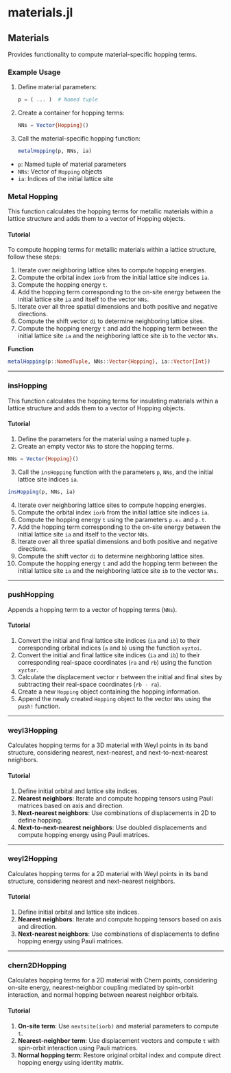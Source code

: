 # materials.jl

## Materials

Provides functionality to compute material-specific hopping terms.

### Example Usage

1. Define material parameters:
   ```julia
   p = ( ... )  # Named tuple
   ```

2. Create a container for hopping terms:
   ```julia
   NNs = Vector{Hopping}()
   ```

3. Call the material-specific hopping function:
   ```julia
   metalHopping(p, NNs, ia)
   ```

- `p`: Named tuple of material parameters
- `NNs`: Vector of `Hopping` objects
- `ia`: Indices of the initial lattice site

### Metal Hopping

This function calculates the hopping terms for metallic materials within a lattice structure and adds them to a vector of Hopping objects.

#### Tutorial

To compute hopping terms for metallic materials within a lattice structure, follow these steps:

1. Iterate over neighboring lattice sites to compute hopping energies.
2. Compute the orbital index `iorb` from the initial lattice site indices `ia`.
3. Compute the hopping energy `t`.
4. Add the hopping term corresponding to the on-site energy between the initial lattice site `ia` and itself to the vector `NNs`.
5. Iterate over all three spatial dimensions and both positive and negative directions.
6. Compute the shift vector `di` to determine neighboring lattice sites.
7. Compute the hopping energy `t` and add the hopping term between the initial lattice site `ia` and the neighboring lattice site `ib` to the vector `NNs`.

**Function**

```julia
metalHopping(p::NamedTuple, NNs::Vector{Hopping}, ia::Vector{Int})
```

---

### insHopping

This function calculates the hopping terms for insulating materials within a lattice structure and adds them to a vector of Hopping objects.

#### Tutorial

1. Define the parameters for the material using a named tuple `p`.
2. Create an empty vector `NNs` to store the hopping terms.

```julia
NNs = Vector{Hopping}()
```

3. Call the `insHopping` function with the parameters `p`, `NNs`, and the initial lattice site indices `ia`.

```julia
insHopping(p, NNs, ia)
```

4. Iterate over neighboring lattice sites to compute hopping energies.
5. Compute the orbital index `iorb` from the initial lattice site indices `ia`.
6. Compute the hopping energy `t` using the parameters `p.ϵ₁` and `p.t`.
7. Add the hopping term corresponding to the on-site energy between the initial lattice site `ia` and itself to the vector `NNs`.
8. Iterate over all three spatial dimensions and both positive and negative directions.
9. Compute the shift vector `di` to determine neighboring lattice sites.
10. Compute the hopping energy `t` and add the hopping term between the initial lattice site `ia` and the neighboring lattice site `ib` to the vector `NNs`.

---

### pushHopping

Appends a hopping term to a vector of hopping terms (`NNs`).

#### Tutorial

1. Convert the initial and final lattice site indices (`ia` and `ib`) to their corresponding orbital indices (`a` and `b`) using the function `xyztoi`.
2. Convert the initial and final lattice site indices (`ia` and `ib`) to their corresponding real-space coordinates (`ra` and `rb`) using the function `xyztor`.
3. Calculate the displacement vector `r` between the initial and final sites by subtracting their real-space coordinates (`rb - ra`).
4. Create a new `Hopping` object containing the hopping information.
5. Append the newly created `Hopping` object to the vector `NNs` using the `push!` function.

---

### weyl3Hopping

Calculates hopping terms for a 3D material with Weyl points in its band structure, considering nearest, next-nearest, and next-to-next-nearest neighbors.

#### Tutorial

1. Define initial orbital and lattice site indices.
2. **Nearest neighbors**: Iterate and compute hopping tensors using Pauli matrices based on axis and direction.
3. **Next-nearest neighbors**: Use combinations of displacements in 2D to define hopping.
4. **Next-to-next-nearest neighbors**: Use doubled displacements and compute hopping energy using Pauli matrices.

---

### weyl2Hopping

Calculates hopping terms for a 2D material with Weyl points in its band structure, considering nearest and next-nearest neighbors.

#### Tutorial

1. Define initial orbital and lattice site indices.
2. **Nearest neighbors**: Iterate and compute hopping tensors based on axis and direction.
3. **Next-nearest neighbors**: Use combinations of displacements to define hopping energy using Pauli matrices.

---

### chern2DHopping

Calculates hopping terms for a 2D material with Chern points, considering on-site energy, nearest-neighbor coupling mediated by spin-orbit interaction, and normal hopping between nearest neighbor orbitals.

#### Tutorial

1. **On-site term**: Use `nextsite(iorb)` and material parameters to compute `t`.
2. **Nearest-neighbor term**: Use displacement vectors and compute `t` with spin-orbit interaction using Pauli matrices.
3. **Normal hopping term**: Restore original orbital index and compute direct hopping energy using identity matrix.